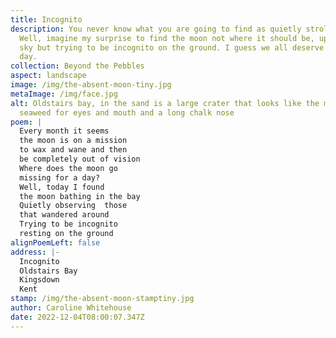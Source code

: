 ```yaml
---
title: Incognito
description: You never know what you are going to find as quietly stroll along.
  Well, imagine my surprise to find the moon not where it should be, up in the
  sky but trying to be incognito on the ground. I guess we all deserve a rest
  day.
collection: Beyond the Pebbles
aspect: landscape
image: /img/the-absent-moon-tiny.jpg
metaImage: /img/face.jpg
alt: Oldstairs bay, in the sand is a large crater that looks like the moon,
  seaweed for eyes and mouth and a long chalk nose
poem: |
  Every month it seems 
  the moon is on a mission 
  to wax and wane and then 
  be completely out of vision
  Where does the moon go
  missing for a day?
  Well, today I found 
  the moon bathing in the bay
  Quietly observing  those 
  that wandered around 
  Trying to be incognito 
  resting on the ground
alignPoemLeft: false
address: |-
  Incognito
  Oldstairs Bay
  Kingsdown
  Kent
stamp: /img/the-absent-moon-stamptiny.jpg
author: Caroline Whitehouse
date: 2022-12-04T08:00:07.347Z
---
```

